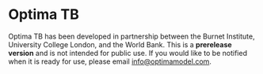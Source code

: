 # Optima TB

Optima TB has been developed in partnership between the Burnet Institute, University College London, and the World Bank. This is a **prerelease version** and is not intended for public use. If you would like to be notified when it is ready for use, please email info@optimamodel.com.
